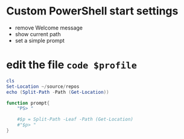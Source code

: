 Custom PowerShell start settings
=====
- remove Welcome message
- show current path
- set a simple prompt

# edit the file ` code $profile `
```powershell
cls
Set-Location ~/source/repos
echo (Split-Path -Path (Get-Location))

function prompt{
    "PS> "

    #$p = Split-Path -Leaf -Path (Get-Location)
    #"$p> "
}
```
